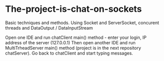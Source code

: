 # The-project-is-chat-on-sockets
Basic techniques and methods. Using Socket and ServerSocket, concurent threads and DataOutput / DataInputStream


Open one IDE and run chatClient main() method - enter your login, IP address of the server (127.0.0.1)
Then open another IDE and run  MultiTrheadServer main() method (project is in the next repository chatServer).
Go back to chatClient and start typing messages.
